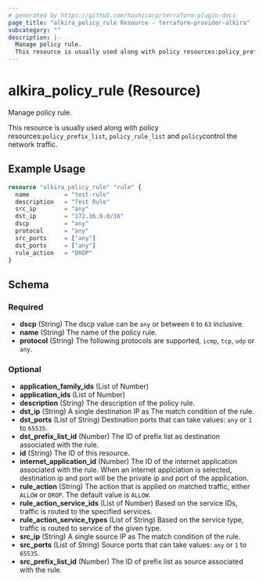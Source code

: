 ```yaml
---
# generated by https://github.com/hashicorp/terraform-plugin-docs
page_title: "alkira_policy_rule Resource - terraform-provider-alkira"
subcategory: ""
description: |-
  Manage policy rule.
  This resource is usually used along with policy resources:policy_prefix_list, policy_rule_list and policycontrol the network traffic.
---
```


# alkira_policy_rule (Resource)

Manage policy rule.

This resource is usually used along with policy resources:`policy_prefix_list`, `policy_rule_list` and `policy`control the network traffic.

## Example Usage

```terraform
resource "alkira_policy_rule" "rule" {
  name          = "test-rule"
  description   = "Test Rule"
  src_ip        = "any"
  dst_ip        = "172.16.0.0/16"
  dscp          = "any"
  protocol      = "any"
  src_ports     = ["any"]
  dst_ports     = ["any"]
  rule_action   = "DROP"
}
```

<!-- schema generated by tfplugindocs -->
## Schema

### Required

- **dscp** (String) The dscp value can be `any` or between `0` to `63` inclusive.
- **name** (String) The name of the policy rule.
- **protocol** (String) The following protocols are supported, `icmp`, `tcp`, `udp` or `any`.

### Optional

- **application_family_ids** (List of Number)
- **application_ids** (List of Number)
- **description** (String) The description of the policy rule.
- **dst_ip** (String) A single destination IP as The match condition of the rule.
- **dst_ports** (List of String) Destination ports that can take values: `any` or `1` to `65535`.
- **dst_prefix_list_id** (Number) The ID of prefix list as destination associated with the rule.
- **id** (String) The ID of this resource.
- **internet_application_id** (Number) The ID of the internet application associated with the rule. When an internet applciation is selected, destination ip and port will be the private ip and port of the application.
- **rule_action** (String) The action that is applied on matched traffic, either `ALLOW` or `DROP`. The default value is `ALLOW`.
- **rule_action_service_ids** (List of Number) Based on the service IDs, traffic is routed to the specified services.
- **rule_action_service_types** (List of String) Based on the service type, traffic is routed to service of the given type.
- **src_ip** (String) A single source IP as The match condition of the rule.
- **src_ports** (List of String) Source ports that can take values: `any` or `1` to `65535`.
- **src_prefix_list_id** (Number) The ID of prefix list as source associated with the rule.


